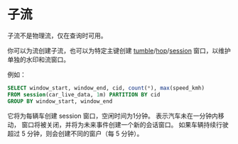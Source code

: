# 子流

子流不是物理流，仅在查询时可用。

你可以为流创建子流，也可以为特定主键创建 [tumble](/functions_for_streaming#tumble)/[hop](/functions_for_streaming#hop)/[session](/functions_for_streaming#session) 窗口，以维护单独的水印和流窗口。

例如：

```sql
SELECT window_start, window_end, cid, count(*), max(speed_kmh)
FROM session(car_live_data, 1m) PARTITION BY cid
GROUP BY window_start, window_end
```

它将为每辆车创建 session 窗口，空闲时间为1分钟。 表示汽车未在一分钟内移动， 窗口将被关闭，并将为未来事件创建一个新的会话窗口。 如果车辆持续行驶超过 5 分钟，则会创建不同的窗户（每 5 分钟）。